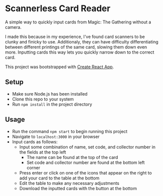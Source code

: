 # Scannerless Card Reader

A simple way to quickly input cards from Magic: The Gathering without a camera.

I made this because in my experience, I've found card scanners to be clunky and finicky to use. Additionaly, they can have difficulty differentiating between different printings of the same card, slowing them down even more. Inputting cards this way lets you quickly narrow down to the correct card.

This project was bootstrapped with [Create React App](https://github.com/facebook/create-react-app).

## Setup
- Make sure Node.js has been installed
- Clone this repo to your system
- Run `npm install` in the project directory

## Usage
- Run the command `npm start` to begin running this project
- Navigate to `localhost:3000` in your browser
- Input cards as follows:
  - Input some combination of name, set code, and collector number in the fields at the top left
    - The name can be found at the top of the card
    - Set code and collector number are found at the bottom left corner
  - Press enter or click on one of the icons that appear on the right to add your card to the table at the bottom
  - Edit the table to make any necessary adjustments
  - Download the inputted cards with the button at the bottom
